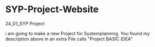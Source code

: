 # SYP-Project-Website
24_01_SYP Project 

i am going to make a new Project for Systemplanning. You found my description above in an extra File calls "Project BASIC IDEA"
